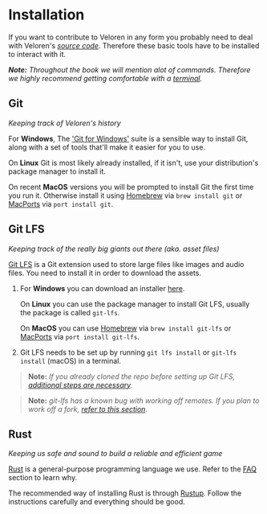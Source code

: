 # Installation

If you want to contribute to Veloren in any form you probably need to deal with Veloren's [_source
code_](https://en.wikipedia.org/wiki/source_code). Therefore these basic tools have to be installed
to interact with it.<br/>

_**Note:** Throughout the book we will mention alot of commands. Therefore we highly recommend
getting comfortable with a [terminal]()._

## Git

_Keeping track of Veloren's history_

For **Windows**, The ['Git for Windows'](https://gitforwindows.org/) suite is a sensible way to
install Git, along with a set of tools that'll make it easier for you to use.

On **Linux** Git is most likely already installed, if it isn't, use your distribution's package
manager to install it.

On recent **MacOS** versions you will be prompted to install Git the first time you run it.
Otherwise install it using [Homebrew](https://github.com/homebrew/brew) via `brew install git` or
[MacPorts](https://www.macports.org/) via `port install git`.

## Git LFS

_Keeping track of the really big giants out there (aka. asset files)_

[Git LFS](https://github.com/git-lfs/git-lfs/releases) is a Git extension used to store large files
like images and audio files. You need to install it in order to download the assets.

1. For **Windows** you can download an installer [here](https://github.com/git-lfs/git-lfs/releases).

    On **Linux** you can use the package manager to install Git LFS, usually the package is called `git-lfs`.

    On **MacOS** you can use [Homebrew](https://github.com/homebrew/brew) via `brew install
    git-lfs` or [MacPorts](https://www.macports.org/) via `port install git-lfs`.

2. Git LFS needs to be set up by running `git lfs install` or `git-lfs install` (macOS) in a terminal.

> **Note:** _If you already cloned the repo before setting up Git LFS, [additional steps are
> necessary](troubleshooting.html#when-lfs-was-not-setup-before-cloning-the-repo)._

> **Note:** _git-lfs has a known bug with working off remotes. If you plan to work off a fork, [refer
> to this section](before-you-contribute.md#forking)._

## Rust

_Keeping us safe and sound to build a reliable and efficient game_

[Rust](https://rust-lang.org) is a general-purpose programming language we use. Refer to the
[FAQ](faq.md) section to learn why.

The recommended way of installing Rust is through [Rustup](https://rustup.rs). Follow the
instructions carefully and everything should be good.
